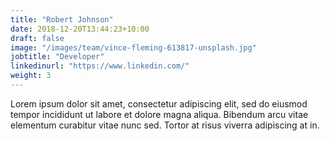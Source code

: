 ```yaml
---
title: "Robert Johnson"
date: 2018-12-20T13:44:23+10:00
draft: false
image: "/images/team/vince-fleming-613817-unsplash.jpg"
jobtitle: "Developer"
linkedinurl: "https://www.linkedin.com/"
weight: 3
---
```


Lorem ipsum dolor sit amet, consectetur adipiscing elit, sed do eiusmod tempor incididunt ut labore et dolore magna aliqua. Bibendum arcu vitae elementum curabitur vitae nunc sed. Tortor at risus viverra adipiscing at in.
